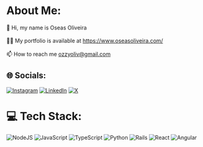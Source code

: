 # About Me:
👋 Hi, my name is Oseas Oliveira <br><br> 👨‍💻 My portfolio is available at https://www.oseasoliveira.com/<br><br>📫 How to reach me ozzyoliv@gmail.com


## 🌐 Socials:
[![Instagram](https://img.shields.io/badge/Instagram-%23E4405F.svg?logo=Instagram&logoColor=white)](https://instagram.com/ozzyoliveira) [![LinkedIn](https://img.shields.io/badge/LinkedIn-%230077B5.svg?logo=linkedin&logoColor=white)](https://linkedin.com/in/oseoliveira) [![X](https://img.shields.io/badge/X-black.svg?logo=X&logoColor=white)](https://x.com/ozzyoliv) 

# 💻 Tech Stack:
![NodeJS](https://img.shields.io/badge/node.js-6DA55F?style=for-the-badge&logo=node.js&logoColor=white) ![JavaScript](https://img.shields.io/badge/javascript-%23323330.svg?style=for-the-badge&logo=javascript&logoColor=%23F7DF1E) ![TypeScript](https://img.shields.io/badge/typescript-%23007ACC.svg?style=for-the-badge&logo=typescript&logoColor=white) ![Python](https://img.shields.io/badge/python-3670A0?style=for-the-badge&logo=python&logoColor=ffdd54) ![Rails](https://img.shields.io/badge/rails-%23CC0000.svg?style=for-the-badge&logo=ruby-on-rails&logoColor=white) ![React](https://img.shields.io/badge/react-%2320232a.svg?style=for-the-badge&logo=react&logoColor=%2361DAFB) ![Angular](https://img.shields.io/badge/angular-%23DD0031.svg?style=for-the-badge&logo=angular&logoColor=white) 

